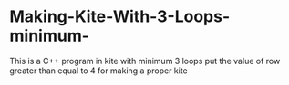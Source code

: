 # Making-Kite-With-3-Loops-minimum-
This is a C++ program in kite with minimum 3 loops
put the value of row greater than equal to 4 for making a proper kite
